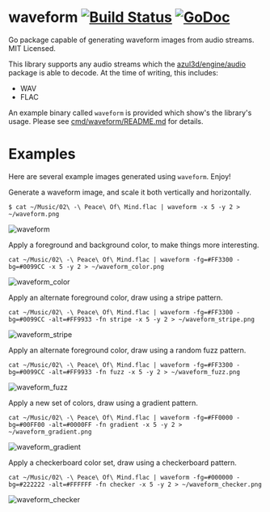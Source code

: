 waveform [![Build Status](https://travis-ci.org/mdlayher/waveform.svg?branch=master)](https://travis-ci.org/mdlayher/waveform) [![GoDoc](http://godoc.org/github.com/mdlayher/waveform?status.svg)](http://godoc.org/github.com/mdlayher/waveform)
========

Go package capable of generating waveform images from audio streams.  MIT Licensed.

This library supports any audio streams which the [azul3d/engine/audio](http://azul3d.org/engine/audio)
package is able to decode.  At the time of writing, this includes:
  - WAV
  - FLAC

An example binary called `waveform` is provided which show's the library's usage.
Please see [cmd/waveform/README.md](https://github.com/mdlayher/waveform/blob/master/cmd/waveform/README.md)
for details.

Examples
========

Here are several example images generated using `waveform`.  Enjoy!

Generate a waveform image, and scale it both vertically and horizontally.

```
$ cat ~/Music/02\ -\ Peace\ Of\ Mind.flac | waveform -x 5 -y 2 > ~/waveform.png
```

![waveform](https://cloud.githubusercontent.com/assets/1926905/4910038/6ce9f5d0-647a-11e4-8a93-ed54812d114d.png)

Apply a foreground and background color, to make things more interesting.

```
cat ~/Music/02\ -\ Peace\ Of\ Mind.flac | waveform -fg=#FF3300 -bg=#0099CC -x 5 -y 2 > ~/waveform_color.png
```

![waveform_color](https://cloud.githubusercontent.com/assets/1926905/4910043/757b0edc-647a-11e4-8ebd-73175246421d.png)

Apply an alternate foreground color, draw using a stripe pattern.

```
cat ~/Music/02\ -\ Peace\ Of\ Mind.flac | waveform -fg=#FF3300 -bg=#0099CC -alt=#FF9933 -fn stripe -x 5 -y 2 > ~/waveform_stripe.png
```

![waveform_stripe](https://cloud.githubusercontent.com/assets/1926905/4910067/a560f76a-647a-11e4-8562-c430134c1187.png)

Apply an alternate foreground color, draw using a random fuzz pattern.

```
cat ~/Music/02\ -\ Peace\ Of\ Mind.flac | waveform -fg=#FF3300 -bg=#0099CC -alt=#FF9933 -fn fuzz -x 5 -y 2 > ~/waveform_fuzz.png
```

![waveform_fuzz](https://cloud.githubusercontent.com/assets/1926905/4910076/c6aa0e70-647a-11e4-8385-754960c9f074.png)

Apply a new set of colors, draw using a gradient pattern.

```
cat ~/Music/02\ -\ Peace\ Of\ Mind.flac | waveform -fg=#FF0000 -bg=#00FF00 -alt=#0000FF -fn gradient -x 5 -y 2 > ~/waveform_gradient.png
```

![waveform_gradient](https://cloud.githubusercontent.com/assets/1926905/5416955/c5592f10-8202-11e4-943d-d86214b26b18.png)

Apply a checkerboard color set, draw using a checkerboard pattern.

```
cat ~/Music/02\ -\ Peace\ Of\ Mind.flac | waveform -fg=#000000 -bg=#222222 -alt=#FFFFFF -fn checker -x 5 -y 2 > ~/waveform_checker.png
```

![waveform_checker](https://cloud.githubusercontent.com/assets/1926905/4961769/e3280c96-66d2-11e4-8e3c-d0b843230589.png)
